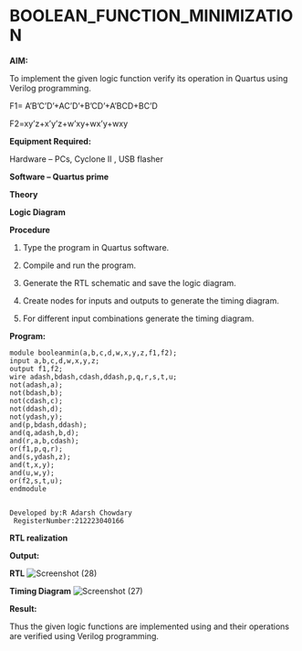 # BOOLEAN_FUNCTION_MINIMIZATION

**AIM:**

To implement the given logic function verify its operation in Quartus using Verilog programming.

F1= A’B’C’D’+AC’D’+B’CD’+A’BCD+BC’D 

F2=xy’z+x’y’z+w’xy+wx’y+wxy

**Equipment Required:**

Hardware – PCs, Cyclone II , USB flasher

**Software – Quartus prime**

**Theory**

**Logic Diagram**

**Procedure**

1.	Type the program in Quartus software.

2.	Compile and run the program.

3.	Generate the RTL schematic and save the logic diagram.

4.	Create nodes for inputs and outputs to generate the timing diagram.

5.	For different input combinations generate the timing diagram.


**Program:**
```
module booleanmin(a,b,c,d,w,x,y,z,f1,f2);
input a,b,c,d,w,x,y,z;
output f1,f2;
wire adash,bdash,cdash,ddash,p,q,r,s,t,u;
not(adash,a);
not(bdash,b);
not(cdash,c);
not(ddash,d);
not(ydash,y);
and(p,bdash,ddash);
and(q,adash,b,d);
and(r,a,b,cdash);
or(f1,p,q,r);
and(s,ydash,z);
and(t,x,y);
and(u,w,y);
or(f2,s,t,u);
endmodule
 

Developed by:R Adarsh Chowdary
 RegisterNumber:212223040166

```
**RTL realization**

**Output:**

**RTL**
![Screenshot (28)](https://github.com/ADARSH778/BOOLEAN_FUNCTION_MINIMIZATION/assets/149347361/9c41f91f-9598-4474-b862-1d3de27f9cec)

**Timing Diagram**
![Screenshot (27)](https://github.com/ADARSH778/BOOLEAN_FUNCTION_MINIMIZATION/assets/149347361/e113328f-3a54-433f-8798-c801db502104)

**Result:**

Thus the given logic functions are implemented using and their operations are verified using Verilog programming.

